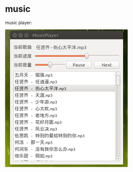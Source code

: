 music
=====

music player:


![image](https://github.com/listener/music/blob/master/.music_player.png)
